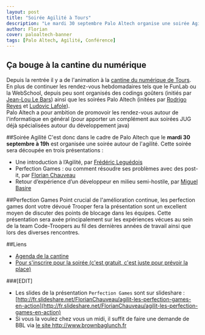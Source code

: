 ```yaml
---
layout: post
title: "Soirée Agilité à Tours"
description: "Le mardi 30 septembre Palo Altech organise une soirée Agilité à la cantine bêta à Tours" 
author: Florian
cover: paloaltech-banner
tags: [Palo Altech, Agilité, Conférence]
---
```



## Ça bouge à la cantine du numérique

Depuis la rentrée il y a de l'animation à la [cantine du numérique de Tours](http://paloaltours.org/la-cantine-numerique-tours/). En plus de continuer les rendez-vous hebdomadaires tels que le FunLab ou la WebSchool, depuis peu sont organisés des codings goûters (initiés par [Jean-Lou Le Bars](https://twitter.com/j2lb)) ainsi que les soirées Palo Altech (initées par [Rodrigo Reyes](https://twitter.com/nogunner) et [Ludovic Lafole](https://twitter.com/LudovicLafole)).  
Palo Altech a pour ambition de promovoir les rendez-vous autour de l'informatique en général (pour apporter un complément aux soirées JUG déjà spécialisées autour du développement java)

##Soirée Agilité
C'est donc dans le cadre de Palo Altech que le **mardi 30 septembre à 19h** est organisée une soirée autour de l'agilité. Cette soirée sera découpée en trois présentations : 

 - Une introduction à l’Agilité, par [Frédéric Leguédois](https://twitter.com/f_leguedois)
 - Perfection Games : ou comment résoudre ses problèmes avec des post-it, par [Florian Chauveau](https://twitter.com/FlorianChauveau)
 - Retour d’expérience d’un développeur en milieu semi-hostile, par [Miguel Basire](https://twitter.com/MiguelBasire)

##Perfection Games
Point crucial de l'amélioration continue, les perfection games dont votre dévoué Trooper fera la présentation sont un excellent moyen de discuter des points de blocage dans les équipes. Cette présentation sera axée principalement sur les expériences vécues au sein de la team Code-Troopers au fil des dernières années de travail ainsi que lors des diverses rencontres.


##Liens 

 * [Agenda de la cantine](http://paloaltours.org/agenda/)
 * [Pour s'inscrire pour la soirée (c'est gratuit, c'est juste pour prévoir la place)](https://www.eventbrite.fr/e/billets-soiree-palo-altech-2-lagilite-13128837707)


###[EDIT]
 * Les slides de la présentation ``Perfection Games`` sont sur slideshare : [http://fr.slideshare.net/FlorianChauveau/agilit-les-perfection-games-en-action](http://fr.slideshare.net/FlorianChauveau/agilit-les-perfection-games-en-action)
 * Si vous la voulez chez vous un midi, il suffit de faire une demande de BBL via [le site http://www.brownbaglunch.fr ](http://www.brownbaglunch.fr/baggers.html#Florian_Chauveau_Tours)
